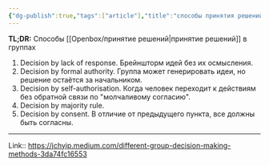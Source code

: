 ```yaml
---
{"dg-publish":true,"tags":["article"],"title":"способы принятия решений в группах","date":"2023-02-12T17:59:29+04:00","modified_at":"2024-01-22T10:36:04+03:00","aliases":"способы принятия решений в группах","dg-path":"/articles/202302120559.md","permalink":"/articles/202302120559/","dgPassFrontmatter":true}
---
```



**TL;DR:** Способы [[Openbox/принятие решений\|принятие решений]] в группах

1. Decision by lack of response. Брейншторм идей без их осмысления.
2. Decision by formal authority. Группа может генерировать идеи, но решение остаётся за начальником.
3. Decision by self-authorisation. Когда человек переходит к действиям без обратной связи по "молчаливому согласию".
4. Decision by majority rule.
5. Decision by consent. В отличие от предыдущего пункта, все должны быть согласны.

---

Link:: https://jchyip.medium.com/different-group-decision-making-methods-3da74fc16553

